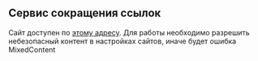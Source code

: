 <h2>Сервис сокращения ссылок</h2>

Сайт доступен по [этому адресу](url-shortener-mu-two.vercel.app).
Для работы необходимо разрешить небезопасный контент в настройках сайтов, иначе будет ошибка MixedContent
